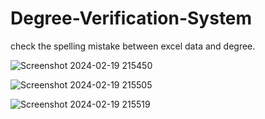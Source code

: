 # Degree-Verification-System
check the spelling mistake between excel data and degree.

![Screenshot 2024-02-19 215450](https://github.com/priyank227/Degree-Verification-System/assets/92981413/dcdc1e9f-00b6-4691-81c8-7a4d55715945)

![Screenshot 2024-02-19 215505](https://github.com/priyank227/Degree-Verification-System/assets/92981413/324ab8f3-daf5-4873-8fc7-8d366c9e3370)

![Screenshot 2024-02-19 215519](https://github.com/priyank227/Degree-Verification-System/assets/92981413/8fc5e59f-a369-4d8e-a16a-6cdc9c2a3234)

